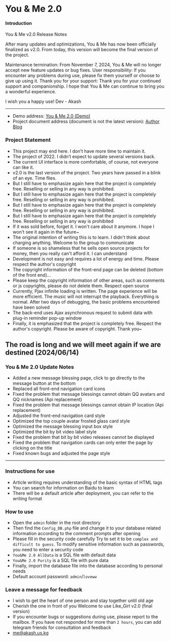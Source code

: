# You & Me 2.0

#### Introduction

You & Me v2.0 Release Notes

After many updates and optimizations, You & Me has now been officially finalized as v2.0. From today, this version will become the final version of the project.

Maintenance termination: From November 7, 2024, You & Me will no longer accept new feature updates or bug fixes.
User responsibility: If you encounter any problems during use, please fix them yourself or choose to give up using it.
Thank you for your support: Thank you for your continued support and companionship. I hope that You & Me can continue to bring you a wonderful experience.

I wish you a happy use!
Dev - Akash

---

- ​​Demo address: [You & Me 2.0 (Demo)](https://akash.us.kg)
- Project document address (document is not the latest version): [Author Blog](https://diary.us.kg)

### Project Statement

- This project may end here. I don’t have more time to maintain it.
- The project of 2022. I didn’t expect to update several versions back.
- The current UI interface is more comfortable, of course, not everyone can like it.
- v2.0 is the last version of the project. Two years have passed in a blink of an eye. Time flies.
- But I still have to emphasize again here that the project is completely free. Reselling or selling in any way is prohibited.
- But I still have to emphasize again here that the project is completely free. Reselling or selling in any way is prohibited.
- But I still have to emphasize again here that the project is completely free. Reselling or selling in any way is prohibited.
- But I still have to emphasize again here that the project is completely free. Reselling or selling in any way is prohibited
- If it was sold before, forget it. I won't care about it anymore. I hope I won't see it again in the future~
- The original intention of writing this is to learn. I didn't think about charging anything. Welcome to the group to communicate
- If someone is so shameless that he sells open source projects for money, then you really can't afford it. I can understand
- Development is not easy and requires a lot of energy and time. Please respect the author's copyright
- The copyright information of the front-end page can be deleted (bottom of the front end)...
- Please keep the copyright information of other areas, such as comments or js copyrights, please do not delete them. Respect open source
- Currently, Pjax infinite loading is written. The page experience will be more efficient. The music will not interrupt the playback. Everything is normal. After two days of debugging, the basic problems encountered have been solved
- The back-end uses Ajax asynchronous request to submit data with plug-in reminder pop-up window
- Finally, it is emphasized that the project is completely free. Respect the author's copyright. Please be aware of copyright. Thank you~

## The road is long and we will meet again if we are destined (2024/06/14)

### You & Me 2.0 Update Notes

- Added a new message blessing page, click to go directly to the message button at the bottom
- Replaced all front-end navigation card icons
- Fixed the problem that message blessings cannot obtain QQ avatars and QQ nicknames (Api replacement)
- Fixed the problem that message blessings cannot obtain IP location (Api replacement)
- Adjusted the front-end navigation card style
- Optimized the top couple avatar frosted glass card style
- Optimized the message blessing input box style
- Optimized the bit by bit video label style
- Fixed the problem that bit by bit video releases cannot be displayed
- Fixed the problem that navigation cards can only enter the page by clicking on the title
- Fixed known bugs and adjusted the page style

---

### Instructions for use

- Article writing requires understanding of the basic syntax of HTML tags
- You can search for information on Baidu to learn
- There will be a default article after deployment, you can refer to the writing format

### How to use

- Open the `admin` folder in the root directory
- Then find the `Config_DB.php` file and change it to your database related information according to the comment prompts after opening
- Please fill in the security code carefully Try to set it to be `complex and difficult to guess`. To modify sensitive information such as passwords, you need to enter a security code
- `You&Me 2.0 AllData` is a SQL file with default data
- `You&Me 2.0 Purity` is a SQL file with pure data
- Finally, import the database file into the database according to personal needs
- Default account password: `admin`/`loveww`

### Leave a message for feedback

- I wish to get the heart of one person and stay together until old age
- Cherish the one in front of you Welcome to use Like_Girl v2.0 (final version)
- If you encounter bugs or suggestions during use, please report to the mailbox. If you have not responded for more than `2 hours`, you can add telegram friends for consultation and feedback
- me@akash.us.kg
